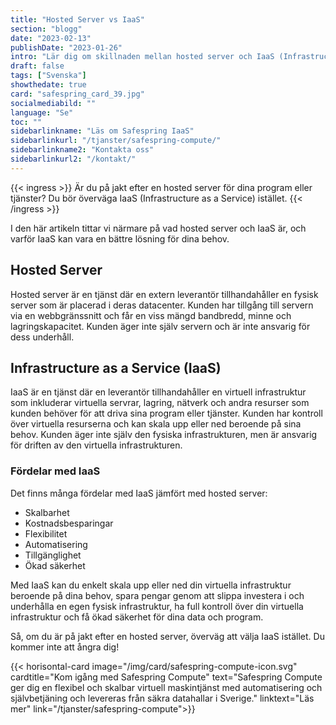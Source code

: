 ```yaml
---
title: "Hosted Server vs IaaS"
section: "blogg"
date: "2023-02-13"
publishDate: "2023-01-26"
intro: "Lär dig om skillnaden mellan hosted server och IaaS (Infrastructure as a Service) och upptäck varför IaaS kan vara en bättre lösning för dina behov."
draft: false
tags: ["Svenska"]
showthedate: true
card: "safespring_card_39.jpg"
socialmediabild: ""
language: "Se"
toc: ""
sidebarlinkname: "Läs om Safespring IaaS"
sidebarlinkurl: "/tjanster/safespring-compute/"
sidebarlinkname2: "Kontakta oss"
sidebarlinkurl2: "/kontakt/"
---
```


{{< ingress >}} 
Är du på jakt efter en hosted server för dina program eller tjänster? Du bör överväga IaaS (Infrastructure as a Service) istället.
{{< /ingress >}}

I den här artikeln tittar vi närmare på vad hosted server och IaaS är, och varför IaaS kan vara en bättre lösning för dina behov.

## Hosted Server
Hosted server är en tjänst där en extern leverantör tillhandahåller en fysisk server som är placerad i deras datacenter. Kunden har tillgång till servern via en webbgränssnitt och får en viss mängd bandbredd, minne och lagringskapacitet. Kunden äger inte själv servern och är inte ansvarig för dess underhåll.

## Infrastructure as a Service (IaaS)
IaaS är en tjänst där en leverantör tillhandahåller en virtuell infrastruktur som inkluderar virtuella servrar, lagring, nätverk och andra resurser som kunden behöver för att driva sina program eller tjänster. Kunden har kontroll över virtuella resurserna och kan skala upp eller ned beroende på sina behov. Kunden äger inte själv den fysiska infrastrukturen, men är ansvarig för driften av den virtuella infrastrukturen.

### Fördelar med IaaS
Det finns många fördelar med IaaS jämfört med hosted server:

- Skalbarhet
- Kostnadsbesparingar
- Flexibilitet
- Automatisering
- Tillgänglighet
- Ökad säkerhet

Med IaaS kan du enkelt skala upp eller ned din virtuella infrastruktur beroende på dina behov, spara pengar genom att slippa investera i och underhålla en egen fysisk infrastruktur, ha full kontroll över din virtuella infrastruktur och få ökad säkerhet för dina data och program.

Så, om du är på jakt efter en hosted server, överväg att välja IaaS istället. Du kommer inte att ångra dig!

{{< horisontal-card image="/img/card/safespring-compute-icon.svg" cardtitle="Kom igång med Safespring Compute" text="Safespring Compute ger dig en flexibel och skalbar virtuell maskintjänst med automatisering och självbetjäning och levereras från säkra datahallar i Sverige." linktext="Läs mer" link="/tjanster/safespring-compute">}}
